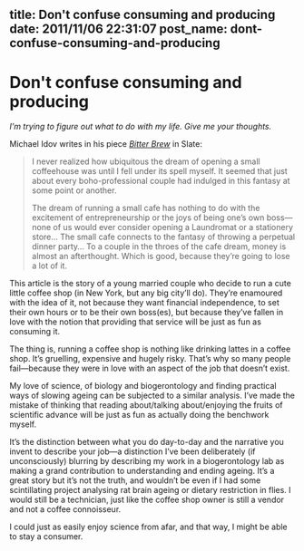 title: Don't confuse consuming and producing
date: 2011/11/06 22:31:07
post_name: dont-confuse-consuming-and-producing
---
# Don't confuse consuming and producing

_I’m trying to figure out what to do with my life. Give me your thoughts._

Michael Idov writes in his piece _[Bitter Brew](http://www.slate.com/articles/life/a_fine_whine/2005/12/bitter_brew.html)_ in Slate:

> I never realized how ubiquitous the dream of opening a small coffeehouse was until I fell under its spell myself. It seemed that just about every boho-professional couple had indulged in this fantasy at some point or another. 
> 
> The dream of running a small cafe has nothing to do with the excitement of entrepreneurship or the joys of being one’s own boss—none of us would ever consider opening a Laundromat or a stationery store… The small cafe connects to the fantasy of throwing a perpetual dinner party… To a couple in the throes of the cafe dream, money is almost an afterthought. Which is good, because they’re going to lose a lot of it.

This article is the story of a young married couple who decide to run a cute little coffee shop (in New York, but any big city’ll do). They’re enamoured with the idea of it, not because they want financial independence, to set their own hours or to be their own boss(es), but because they’ve fallen in love with the notion that providing that service will be just as fun as consuming it.

The thing is, running a coffee shop is nothing like drinking lattes in a coffee shop. It’s gruelling, expensive and hugely risky. That’s why so many people fail—because they were in love with an aspect of the job that doesn’t exist.

My love of science, of biology and biogerontology and finding practical ways of slowing ageing can be subjected to a similar analysis. I’ve made the mistake of thinking that reading about/talking about/enjoying the fruits of scientific advance will be just as fun as actually doing the benchwork myself.

It’s the distinction between what you do day-to-day and the narrative you invent to describe your job—a distinction I’ve been deliberately (if unconsciously) blurring by describing my work in a biogerontology lab as making a grand contribution to understanding and ending ageing. It’s a great story but it’s not the truth, and wouldn’t be even if I had some scintillating project analysing rat brain ageing or dietary restriction in flies. I would still be a technician, just like the coffee shop owner is still a vendor and not a coffee connoisseur.

I could just as easily enjoy science from afar, and that way, I might be able to stay a consumer.
